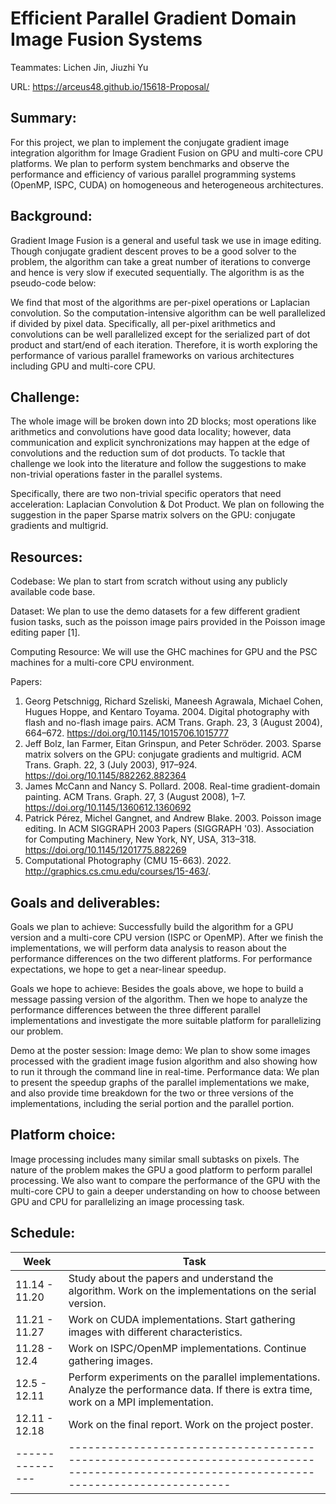 # Efficient Parallel Gradient Domain Image Fusion Systems

Teammates: Lichen Jin, Jiuzhi Yu

URL: https://arceus48.github.io/15618-Proposal/

## Summary: 
For this project, we plan to implement the conjugate gradient image integration algorithm for  Image Gradient Fusion on GPU and multi-core CPU platforms. We plan to perform system benchmarks and observe the performance and efficiency of various parallel programming systems (OpenMP, ISPC, CUDA) on homogeneous and heterogeneous architectures.

## Background:
Gradient Image Fusion is a general and useful task we use in image editing. Though conjugate gradient descent proves to be a good solver to the problem, the algorithm can take a great number of iterations to converge and hence is very slow if executed sequentially. The algorithm is as the pseudo-code below:

We find that most of the algorithms are per-pixel operations or Laplacian convolution. So the computation-intensive algorithm can be well parallelized if divided by pixel data. Specifically, all per-pixel arithmetics and convolutions can be well parallelized except for the serialized part of dot product and start/end of each iteration. Therefore, it is worth exploring the performance of various parallel frameworks on various architectures including GPU and multi-core CPU.

## Challenge:
The whole image will be broken down into 2D blocks; most operations like arithmetics and convolutions have good data locality; however, data communication and explicit synchronizations may happen at the edge of convolutions and the reduction sum of dot products. To tackle that challenge we look into the literature and follow the suggestions to make non-trivial operations faster in the parallel systems.

Specifically, there are two non-trivial specific operators that need acceleration: Laplacian Convolution & Dot Product. We plan on following the suggestion in the paper Sparse matrix solvers on the GPU: conjugate gradients and multigrid.

## Resources:

Codebase: 
We plan to start from scratch without using any publicly available code base.

Dataset: 
We plan to use the demo datasets for a few different gradient fusion tasks, such as the poisson image pairs provided in the Poisson image editing paper [1].

Computing Resource: 
We will use the GHC machines for GPU and the PSC machines for a multi-core CPU environment.

Papers:
1. Georg Petschnigg, Richard Szeliski, Maneesh Agrawala, Michael Cohen, Hugues Hoppe, and Kentaro Toyama. 2004. Digital photography with flash and no-flash image pairs. ACM Trans. Graph. 23, 3 (August 2004), 664–672. https://doi.org/10.1145/1015706.1015777
2. Jeff Bolz, Ian Farmer, Eitan Grinspun, and Peter Schröder. 2003. Sparse matrix solvers on the GPU: conjugate gradients and multigrid. ACM Trans. Graph. 22, 3 (July 2003), 917–924. https://doi.org/10.1145/882262.882364
3. James McCann and Nancy S. Pollard. 2008. Real-time gradient-domain painting. ACM Trans. Graph. 27, 3 (August 2008), 1–7. https://doi.org/10.1145/1360612.1360692
4. Patrick Pérez, Michel Gangnet, and Andrew Blake. 2003. Poisson image editing. In ACM SIGGRAPH 2003 Papers (SIGGRAPH '03). Association for Computing Machinery, New York, NY, USA, 313–318. https://doi.org/10.1145/1201775.882269
5. Computational Photography (CMU 15-663). 2022. http://graphics.cs.cmu.edu/courses/15-463/.


## Goals and deliverables:

Goals we plan to achieve: Successfully build the algorithm for a GPU version and a multi-core CPU version (ISPC or OpenMP). After we finish the implementations, we will perform data analysis to reason about the performance differences on the two different platforms. For performance expectations, we hope to get a near-linear speedup.

Goals we hope to achieve: Besides the goals above, we hope to build a message passing version of the algorithm. Then we hope to analyze the performance differences between the three different parallel implementations and investigate the more suitable platform for parallelizing our problem.

Demo at the poster session: 
Image demo: We plan to show some images processed with the gradient image fusion algorithm and also showing how to run it through the command line in real-time.
Performance data: We plan to present the speedup graphs of the parallel implementations we make, and also provide time breakdown for the two or three versions of the implementations, including the serial portion and the parallel portion.

## Platform choice:
Image processing includes many similar small subtasks on pixels. The nature of the problem makes the GPU a good platform to perform parallel processing. We also want to compare the performance of the GPU with the multi-core CPU to gain a deeper understanding on how to choose between GPU and CPU for parallelizing an image processing task. 

## Schedule:
| Week          | Task                                                                                                                                      |
|---------------|-------------------------------------------------------------------------------------------------------------------------------------------|
| 11.14 - 11.20 | Study about the papers and understand the algorithm.  Work on the implementations on the serial version.                                  |
| 11.21 - 11.27 | Work on CUDA implementations. Start gathering images with different characteristics.                                                      |
| 11.28 - 12.4  | Work on ISPC/OpenMP implementations. Continue gathering images.                                                                           |
| 12.5 - 12.11  | Perform experiments on the parallel implementations.  Analyze the performance data. If there is extra time, work on a MPI implementation. |
| 12.11 - 12.18 | Work on the final report. Work on the project poster.                                                                                     |
|---------------|-------------------------------------------------------------------------------------------------------------------------------------------|
